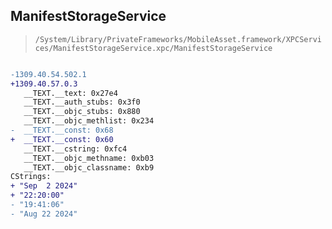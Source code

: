 ## ManifestStorageService

> `/System/Library/PrivateFrameworks/MobileAsset.framework/XPCServices/ManifestStorageService.xpc/ManifestStorageService`

```diff

-1309.40.54.502.1
+1309.40.57.0.3
   __TEXT.__text: 0x27e4
   __TEXT.__auth_stubs: 0x3f0
   __TEXT.__objc_stubs: 0x880
   __TEXT.__objc_methlist: 0x234
-  __TEXT.__const: 0x68
+  __TEXT.__const: 0x60
   __TEXT.__cstring: 0xfc4
   __TEXT.__objc_methname: 0xb03
   __TEXT.__objc_classname: 0xb9
CStrings:
+ "Sep  2 2024"
+ "22:20:00"
- "19:41:06"
- "Aug 22 2024"

```
